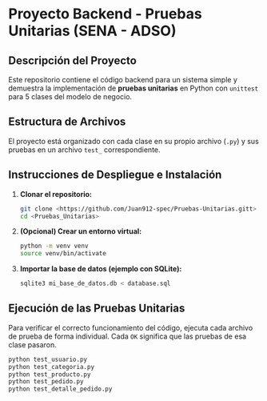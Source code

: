# Proyecto Backend - Pruebas Unitarias (SENA - ADSO)

## Descripción del Proyecto
Este repositorio contiene el código backend para un sistema simple y demuestra la implementación de **pruebas unitarias** en Python con `unittest` para 5 clases del modelo de negocio.

## Estructura de Archivos
El proyecto está organizado con cada clase en su propio archivo (`.py`) y sus pruebas en un archivo `test_` correspondiente.

## Instrucciones de Despliegue e Instalación
1.  **Clonar el repositorio:**
    ```bash
    git clone <https://github.com/Juan912-spec/Pruebas-Unitarias.gitt>
    cd <Pruebas_Unitarias>
    ```
2.  **(Opcional) Crear un entorno virtual:**
    ```bash
    python -m venv venv
    source venv/bin/activate
    ```
3.  **Importar la base de datos (ejemplo con SQLite):**
    ```bash
    sqlite3 mi_base_de_datos.db < database.sql
    ```

## Ejecución de las Pruebas Unitarias
Para verificar el correcto funcionamiento del código, ejecuta cada archivo de prueba de forma individual. Cada `OK` significa que las pruebas de esa clase pasaron.

```bash
python test_usuario.py
python test_categoria.py
python test_producto.py
python test_pedido.py
python test_detalle_pedido.py
```